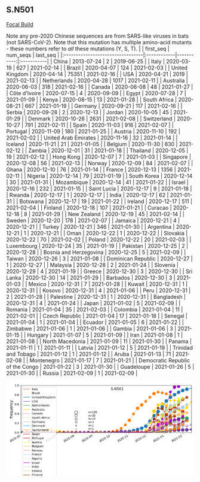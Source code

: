 

## S.N501
[Focal Build](https://nextstrain.org/groups/neherlab/ncov/S.N501)

Note any pre-2020 Chinese sequences are from SARS-like viruses in bats (not SARS-CoV-2).
Note that this mutation has multiple amino-acid mutants - these numbers refer to _all_ these mutations (Y, S, T).
|                                  | first_seq   |   num_seqs | last_seq   |
|:---------------------------------|:------------|-----------:|:-----------|
| China                            | 2013-07-24  |          2 | 2019-06-25 |
| Italy                            | 2020-03-19  |        627 | 2021-02-14 |
| Brazil                           | 2020-04-07  |        124 | 2021-02-03 |
| United Kingdom                   | 2020-04-14  |      75351 | 2021-02-16 |
| USA                              | 2020-04-21  |       2019 | 2021-02-13 |
| Netherlands                      | 2020-04-28  |       1017 | 2021-02-11 |
| Australia                        | 2020-06-03  |        318 | 2021-02-16 |
| Canada                           | 2020-06-08  |         48 | 2021-01-27 |
| Côte d'Ivoire                    | 2020-07-15  |          4 | 2020-09-09 |
| Egypt                            | 2020-07-28  |          7 | 2021-01-09 |
| Kenya                            | 2020-08-15  |         13 | 2021-01-28 |
| South Africa                     | 2020-08-21  |        667 | 2021-01-19 |
| Germany                          | 2020-09-21  |        117 | 2021-02-16 |
| Serbia                           | 2020-09-28  |          2 | 2020-12-13 |
| Jordan                           | 2020-10-05  |         45 | 2021-01-29 |
| Denmark                          | 2020-10-26  |       2631 | 2021-02-08 |
| Switzerland                      | 2020-10-27  |        791 | 2021-02-11 |
| Spain                            | 2020-11-03  |        916 | 2021-02-07 |
| Portugal                         | 2020-11-09  |        180 | 2021-01-25 |
| Austria                          | 2020-11-10  |        192 | 2021-02-02 |
| United Arab Emirates             | 2020-11-16  |         32 | 2021-01-14 |
| Iceland                          | 2020-11-21  |         21 | 2021-01-05 |
| Belgium                          | 2020-11-30  |        830 | 2021-02-12 |
| Zambia                           | 2020-12-01  |         31 | 2021-01-18 |
| Thailand                         | 2020-12-05  |         19 | 2021-02-12 |
| Hong Kong                        | 2020-12-07  |          7 | 2021-01-03 |
| Singapore                        | 2020-12-08  |         56 | 2021-02-13 |
| Norway                           | 2020-12-09  |         84 | 2021-02-07 |
| Ghana                            | 2020-12-10  |         76 | 2021-01-14 |
| France                           | 2020-12-13  |       1356 | 2021-02-11 |
| Nigeria                          | 2020-12-14  |         79 | 2021-01-19 |
| South Korea                      | 2020-12-14  |         30 | 2021-01-31 |
| Mozambique                       | 2020-12-14  |         41 | 2021-01-22 |
| Israel                           | 2020-12-16  |        232 | 2021-01-15 |
| Saint Lucia                      | 2020-12-17  |          9 | 2021-01-18 |
| Rwanda                           | 2020-12-17  |          1 | 2020-12-17 |
| India                            | 2020-12-17  |         62 | 2021-01-31 |
| Botswana                         | 2020-12-17  |         19 | 2021-01-22 |
| Ireland                          | 2020-12-17  |        511 | 2021-02-04 |
| Finland                          | 2020-12-18  |        107 | 2021-01-21 |
| Curacao                          | 2020-12-18  |          8 | 2021-01-29 |
| New Zealand                      | 2020-12-19  |         45 | 2021-02-14 |
| Sweden                           | 2020-12-20  |        178 | 2021-02-07 |
| Jamaica                          | 2020-12-21  |          4 | 2020-12-21 |
| Turkey                           | 2020-12-21  |        346 | 2021-01-30 |
| Argentina                        | 2020-12-21  |          1 | 2020-12-21 |
| Oman                             | 2020-12-22  |          1 | 2020-12-22 |
| Slovakia                         | 2020-12-22  |         70 | 2021-02-02 |
| Poland                           | 2020-12-22  |         20 | 2021-02-03 |
| Luxembourg                       | 2020-12-24  |         35 | 2021-01-19 |
| Pakistan                         | 2020-12-25  |          2 | 2020-12-28 |
| Bosnia and Herzegovina           | 2020-12-25  |          5 | 2021-02-09 |
| Taiwan                           | 2020-12-26  |          3 | 2021-01-08 |
| Dominican Republic               | 2020-12-27  |          1 | 2020-12-27 |
| Malaysia                         | 2020-12-28  |          2 | 2021-01-24 |
| Slovenia                         | 2020-12-29  |          4 | 2021-01-19 |
| Greece                           | 2020-12-30  |          3 | 2020-12-30 |
| Sri Lanka                        | 2020-12-30  |         14 | 2021-01-29 |
| Barbados                         | 2020-12-30  |          3 | 2021-01-03 |
| Mexico                           | 2020-12-31  |          7 | 2021-01-28 |
| Kuwait                           | 2020-12-31  |          1 | 2020-12-31 |
| Kosovo                           | 2020-12-31  |          4 | 2021-01-06 |
| Peru                             | 2020-12-31  |          2 | 2021-01-28 |
| Palestine                        | 2020-12-31  |          1 | 2020-12-31 |
| Bangladesh                       | 2020-12-31  |          4 | 2021-01-24 |
| Japan                            | 2021-01-02  |          5 | 2021-02-09 |
| Romania                          | 2021-01-04  |         35 | 2021-02-03 |
| Colombia                         | 2021-01-04  |         11 | 2021-02-01 |
| Czech Republic                   | 2021-01-04  |         17 | 2021-01-18 |
| Senegal                          | 2021-01-04  |          1 | 2021-01-04 |
| Ecuador                          | 2021-01-05  |          6 | 2021-01-22 |
| Zimbabwe                         | 2021-01-06  |          1 | 2021-01-06 |
| Gambia                           | 2021-01-06  |          3 | 2021-01-15 |
| Hungary                          | 2021-01-07  |          5 | 2021-01-09 |
| Iran                             | 2021-01-08  |          1 | 2021-01-08 |
| North Macedonia                  | 2021-01-09  |         11 | 2021-01-30 |
| Panama                           | 2021-01-11  |          1 | 2021-01-11 |
| Latvia                           | 2021-01-12  |          5 | 2021-01-19 |
| Trinidad and Tobago              | 2021-01-12  |          1 | 2021-01-12 |
| Aruba                            | 2021-01-13  |         71 | 2021-02-08 |
| Montenegro                       | 2021-01-17  |          7 | 2021-01-21 |
| Democratic Republic of the Congo | 2021-01-22  |          3 | 2021-01-30 |
| Guadeloupe                       | 2021-01-26  |          5 | 2021-01-30 |
| Russia                           | 2021-02-09  |          1 | 2021-02-09 |

![Overall trends S.N501](/overall_trends_figures/overall_trends_S.N501.png)